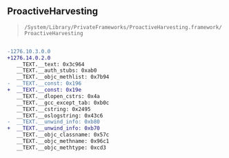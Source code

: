 ## ProactiveHarvesting

> `/System/Library/PrivateFrameworks/ProactiveHarvesting.framework/ProactiveHarvesting`

```diff

-1276.10.3.0.0
+1276.14.0.2.0
   __TEXT.__text: 0x3c964
   __TEXT.__auth_stubs: 0xab0
   __TEXT.__objc_methlist: 0x7b94
-  __TEXT.__const: 0x196
+  __TEXT.__const: 0x19e
   __TEXT.__dlopen_cstrs: 0x4a
   __TEXT.__gcc_except_tab: 0xb0c
   __TEXT.__cstring: 0x2495
   __TEXT.__oslogstring: 0x43c6
-  __TEXT.__unwind_info: 0xb80
+  __TEXT.__unwind_info: 0xb70
   __TEXT.__objc_classname: 0x57c
   __TEXT.__objc_methname: 0x96c1
   __TEXT.__objc_methtype: 0xcd3

```
